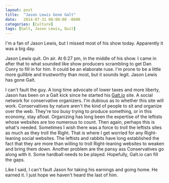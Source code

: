 ```yaml
---
layout: post
title:  "Jason Lewis Gone Galt"
date:   2014-07-31 08:00:00 -0600
categories: [Culture]
tags: [Galt, Jason Lewis, Quit]
---
```


I'm a fan of Jason Lewis, but I missed most of his show today. Apparently it was a big day.

Jason Lewis quit. On air. At 6:27 pm, in the middle of his show. I came in after that to what sounded like show producers scrambling to get Dan Conry to fill in for him. It could be an elaborate ruse. I'm prone to be a little more gullible and trustworthy than most, but it sounds legit. Jason Lewis has gone Galt.

I can't fault the guy. A long time advocate of lower taxes and more liberty, Jason has been on a Galt kick since he started his [Galt.io](https://galt.io) site. A social network for conservative organizers. I'm dubious as to whether this site will work. Conservatives by nature aren't the kind of people to sit and organize over the web. They're too busy trying to produce something, or in this economy, stay afloat. Organizing has long been the expertise of the leftists whose websites are too numerous to count. Then again, perhaps this is what's needed. Sometimes I wish there was a force to troll the leftists sites as much as they troll the Right. That is where I get worried for any Right-leaning social websites. The leftists and rabbits have long established the fact that they are more than willing to troll Right-leaning websites to weaken and bring them down. Another problem are the pansy ass Conservatives go along with it. Some hardball needs to be played. Hopefully, Galt.io can fill the gaps.

Like I said, I can't fault Jason for taking his earnings and going home. He earned it. I just hope we haven't heard the last of him.
